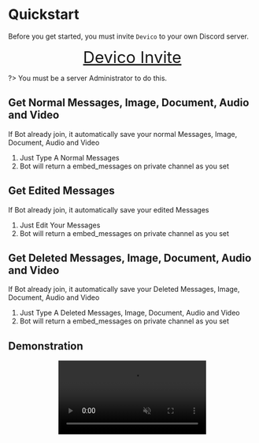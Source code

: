 # Quickstart

Before you get started, you must invite `Devico` to your own Discord server.

<div style="text-align: center;">
  <a class="button" style="font-size: 2.05rem;" href="https://discord.com/api/oauth2/authorize?client_id=936165836010426369&permissions=8&scope=bot">Devico Invite </a>
</div>

?> You must be a server Administrator to do this.

## Get Normal Messages, Image, Document, Audio and Video

If Bot already join, it automatically save your normal Messages,
Image, Document, Audio and Video

1. Just Type A Normal Messages
1. Bot will return a embed_messages on private channel as you set

## Get Edited Messages

If Bot already join, it automatically save your edited Messages

1. Just Edit Your Messages
1. Bot will return a embed_messages on private channel as you set

## Get Deleted Messages, Image, Document, Audio and Video

If Bot already join, it automatically save your Deleted Messages,
Image, Document, Audio and Video

1. Just Type A Deleted Messages, Image, Document, Audio and Video
1. Bot will return a embed_messages on private channel as you set

## Demonstration

<div align="center">
  <video loop muted controls>
    <source src="_media/pawa-howto.webm" type="video/webm">
    <source src="_media/pawa-howto.mp4" type="video/mp4">
  </video>
</div>

